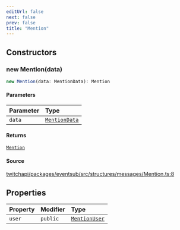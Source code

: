 ```yaml
---
editUrl: false
next: false
prev: false
title: "Mention"
---
```


## Constructors

### new Mention(data)

```ts
new Mention(data: MentionData): Mention
```

#### Parameters

| Parameter | Type |
| :------ | :------ |
| `data` | [`MentionData`](../interfaces/MentionData.md) |

#### Returns

[`Mention`](Mention.md)

#### Source

[twitchapi/packages/eventsub/src/structures/messages/Mention.ts:8](https://github.com/pablornc/twitchapi//blob/b274026/packages/eventsub/src/structures/messages/Mention.ts#L8)

## Properties

| Property | Modifier | Type |
| :------ | :------ | :------ |
| `user` | `public` | [`MentionUser`](MentionUser.md) |
